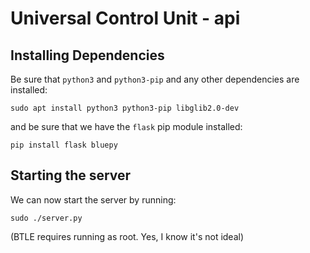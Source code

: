 # Universal Control Unit - api

## Installing Dependencies
Be sure that `python3` and `python3-pip` and any other dependencies are installed:

`sudo apt install python3 python3-pip libglib2.0-dev`

and be sure that we have the `flask` pip module installed:

`pip install flask bluepy`


## Starting the server
We can now start the server by running:

`sudo ./server.py`

(BTLE requires running as root. Yes, I know it's not ideal)
